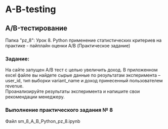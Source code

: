 # A-B-testing
## A/B-тестирование 

Папка "pz_8": Урок 8. Python применение статистических критериев на практике - пайплайн оценки A/B (Практическое задание)

### Задание:
На сайте запущен А/В тест с целью увеличить доход. В приложенном excel файле вы найдете сырые данные по результатам эксперимента – user_id, тип выборки variant_name и доход принесенный пользователем revenue.<br>
Проанализируйте результаты эксперимента и напишите свои рекомендации менеджеру.
### Выполнение практического задания № 8

Файл sm_8_A_B_Python_pz_8.ipynb
